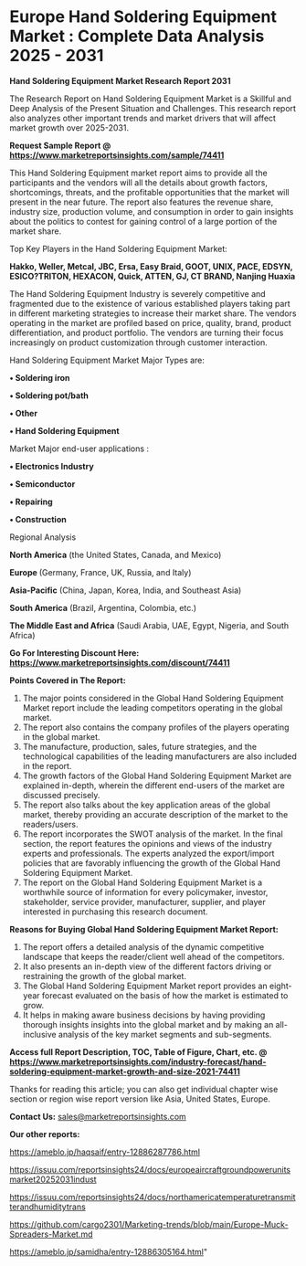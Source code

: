 # Europe Hand Soldering Equipment Market : Complete Data Analysis 2025 - 2031

<strong>Hand Soldering Equipment Market Research Report 2031</strong>

The Research Report on Hand Soldering Equipment Market is a Skillful and Deep Analysis of the Present Situation and Challenges. This research report also analyzes other important trends and market drivers that will affect market growth over 2025-2031.

<strong>Request Sample Report @ <a href=https://www.marketreportsinsights.com/sample/74411>https://www.marketreportsinsights.com/sample/74411</a></strong>

This Hand Soldering Equipment market report aims to provide all the participants and the vendors will all the details about growth factors, shortcomings, threats, and the profitable opportunities that the market will present in the near future. The report also features the revenue share, industry size, production volume, and consumption in order to gain insights about the politics to contest for gaining control of a large portion of the market share.

Top Key Players in the Hand Soldering Equipment Market:

<strong>Hakko, Weller, Metcal, JBC, Ersa, Easy Braid, GOOT, UNIX, PACE, EDSYN, ESICO?TRITON, HEXACON, Quick, ATTEN, GJ, CT BRAND, Nanjing Huaxia</strong>

The Hand Soldering Equipment Industry is severely competitive and fragmented due to the existence of various established players taking part in different marketing strategies to increase their market share. The vendors operating in the market are profiled based on price, quality, brand, product differentiation, and product portfolio. The vendors are turning their focus increasingly on product customization through customer interaction.

Hand Soldering Equipment Market Major Types are:

<strong>• Soldering iron

• Soldering pot/bath

• Other

• Hand Soldering Equipment</strong>

Market Major end-user applications :

<strong>• Electronics Industry

• Semiconductor

• Repairing

• Construction</strong>

Regional Analysis

</u><strong><b>North America</b></strong> (the United States, Canada, and Mexico)

<strong><b>Europe </b></strong>(Germany, France, UK, Russia, and Italy)

<strong><b>Asia-Pacific</b></strong> (China, Japan, Korea, India, and Southeast Asia)

<strong><b>South America</b></strong> (Brazil, Argentina, Colombia, etc.)

<strong><b>The Middle East and Africa</b></strong> (Saudi Arabia, UAE, Egypt, Nigeria, and South Africa)

<strong>Go For Interesting Discount Here: <a href=https://www.marketreportsinsights.com/discount/74411>https://www.marketreportsinsights.com/discount/74411</a></strong>

<strong>Points Covered in The Report:</strong>
<ol>
  <li>The major points considered in the Global Hand Soldering Equipment Market report include the leading competitors operating in the global market.</li>
  <li>The report also contains the company profiles of the players operating in the global market.</li>
  <li>The manufacture, production, sales, future strategies, and the technological capabilities of the leading manufacturers are also included in the report.</li>
  <li>The growth factors of the Global Hand Soldering Equipment Market are explained in-depth, wherein the different end-users of the market are discussed precisely.</li>
  <li>The report also talks about the key application areas of the global market, thereby providing an accurate description of the market to the readers/users.</li>
  <li>The report incorporates the SWOT analysis of the market. In the final section, the report features the opinions and views of the industry experts and professionals. The experts analyzed the export/import policies that are favorably influencing the growth of the Global Hand Soldering Equipment Market.</li>
  <li>The report on the Global Hand Soldering Equipment Market is a worthwhile source of information for every policymaker, investor, stakeholder, service provider, manufacturer, supplier, and player interested in purchasing this research document.</li>
</ol>
<strong>Reasons for Buying Global Hand Soldering Equipment Market Report:</strong>

<ol>
  <li>The report offers a detailed analysis of the dynamic competitive landscape that keeps the reader/client well ahead of the competitors.</li>
  <li>It also presents an in-depth view of the different factors driving or restraining the growth of the global market.</li>
  <li>The Global Hand Soldering Equipment Market report provides an eight-year forecast evaluated on the basis of how the market is estimated to grow.</li>
  <li>It helps in making aware business decisions by having providing thorough insights insights into the global market and by making an all-inclusive analysis of the key market segments and sub-segments.</li>
</ol>
<strong>Access full Report Description, TOC, Table of Figure, Chart, etc. @ <a href=https://www.marketreportsinsights.com/industry-forecast/hand-soldering-equipment-market-growth-and-size-2021-74411>https://www.marketreportsinsights.com/industry-forecast/hand-soldering-equipment-market-growth-and-size-2021-74411</a></strong>


Thanks for reading this article; you can also get individual chapter wise section or region wise report version like Asia, United States, Europe.

<strong>Contact Us:</strong>
sales@marketreportsinsights.com

<strong>Our other reports:</strong>

<a href=https://ameblo.jp/haqsaif/entry-12886287786.html>https://ameblo.jp/haqsaif/entry-12886287786.html</a>

<a href=https://issuu.com/reportsinsights24/docs/europeaircraftgroundpowerunitsmarket20252031indust>https://issuu.com/reportsinsights24/docs/europeaircraftgroundpowerunitsmarket20252031indust</a>

<a href=https://issuu.com/reportsinsights24/docs/northamericatemperaturetransmitterandhumiditytrans>https://issuu.com/reportsinsights24/docs/northamericatemperaturetransmitterandhumiditytrans</a>

<a href=https://github.com/cargo2301/Marketing-trends/blob/main/Europe-Muck-Spreaders-Market.md>https://github.com/cargo2301/Marketing-trends/blob/main/Europe-Muck-Spreaders-Market.md</a>

<a href=https://ameblo.jp/samidha/entry-12886305164.html>https://ameblo.jp/samidha/entry-12886305164.html</a>"
